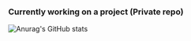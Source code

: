 ### Currently working on a project (Private repo)

![Anurag's GitHub stats](https://github-readme-stats.vercel.app/api?username=ALocalDeveloper&show=reviews,discussions_started,discussions_answered,prs_merged,prs_merged_percentage)
